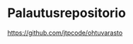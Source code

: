 # Palautusrepositorio
<a href="https://github.com/jtpcode/ohtuvarasto">https://github.com/jtpcode/ohtuvarasto</a>

